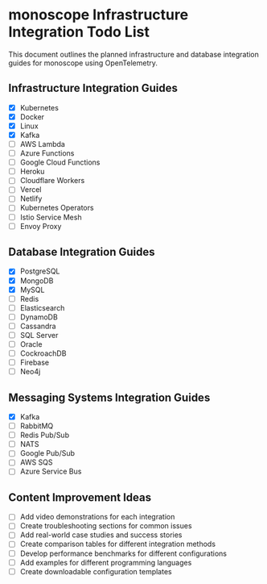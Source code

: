 # monoscope Infrastructure Integration Todo List

This document outlines the planned infrastructure and database integration guides for monoscope using OpenTelemetry.

## Infrastructure Integration Guides

- [x] Kubernetes
- [x] Docker
- [x] Linux
- [x] Kafka
- [ ] AWS Lambda
- [ ] Azure Functions
- [ ] Google Cloud Functions
- [ ] Heroku
- [ ] Cloudflare Workers
- [ ] Vercel
- [ ] Netlify
- [ ] Kubernetes Operators
- [ ] Istio Service Mesh
- [ ] Envoy Proxy

## Database Integration Guides

- [x] PostgreSQL
- [x] MongoDB
- [x] MySQL
- [ ] Redis
- [ ] Elasticsearch
- [ ] DynamoDB
- [ ] Cassandra
- [ ] SQL Server
- [ ] Oracle
- [ ] CockroachDB
- [ ] Firebase
- [ ] Neo4j

## Messaging Systems Integration Guides

- [x] Kafka
- [ ] RabbitMQ
- [ ] Redis Pub/Sub
- [ ] NATS
- [ ] Google Pub/Sub
- [ ] AWS SQS
- [ ] Azure Service Bus

## Content Improvement Ideas

- [ ] Add video demonstrations for each integration
- [ ] Create troubleshooting sections for common issues
- [ ] Add real-world case studies and success stories
- [ ] Create comparison tables for different integration methods
- [ ] Develop performance benchmarks for different configurations
- [ ] Add examples for different programming languages
- [ ] Create downloadable configuration templates